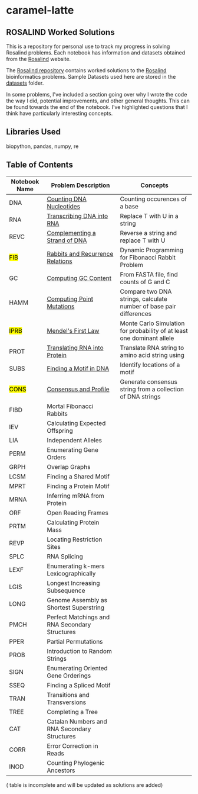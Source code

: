 # caramel-latte

## ROSALIND Worked Solutions

This is a repository for personal use to track my progress in solving Rosalind problems. Each notebook has information and datasets obtained from the [Rosalind](https://rosalind.info/problems/list-view/) website.

The [Rosalind repository](https://github.com/halimv/caramel-latte/tree/main/Rosalind) contains worked solutions to the [Rosalind](https://rosalind.info/problems/list-view/) bioinformatics problems.
Sample Datasets used here are stored in the [datasets](https://github.com/halimv/caramel-latte/tree/main/Rosalind/datasets) folder.

In some problems, I've included a section going over why I wrote the code the way I did, potential improvements, and other general thoughts. This can be found towards the end of the notebook. I've highlighted questions that I think have particularly interesting concepts.

## Libraries Used 
biopython, pandas, numpy, re

## Table of Contents

| Notebook Name    | Problem Description                                                                                                        | Concepts                                                              |
| ---------------- | ---------------------------------------------------------------------------------------------------------------------------| ----------------------------------------------------------------------------|
| DNA              | [Counting DNA Nucleotides](https://github.com/halimv/caramel-latte/blob/main/Rosalind/DNA.ipynb)                           | Counting occurences of a base                                               |
| RNA              | [Transcribing DNA into RNA](https://github.com/halimv/caramel-latte/blob/main/Rosalind/RNA.ipynb)                          | Replace T with U in a string                                                |
| REVC             | [Complementing a Strand of DNA](https://github.com/halimv/caramel-latte/blob/main/Rosalind/REVC.ipynb)                     | Reverse a string and replace T with U                                       |
| <mark>FIB</mark> | [Rabbits and Recurrence Relations](https://github.com/halimv/caramel-latte/blob/main/Rosalind/FIB.ipynb)                   | Dynamic Programming for Fibonacci Rabbit Problem                            |
| GC               | [Computing GC Content](https://github.com/halimv/caramel-latte/blob/main/Rosalind/GC.ipynb)                                | From FASTA file, find counts of G and C                                     |
| HAMM             | [Computing Point Mutations](https://github.com/halimv/caramel-latte/blob/main/Rosalind/HAMM.ipynb)                         | Compare two DNA strings, calculate number of base pair differences          |
|<mark>IPRB</mark> | [Mendel's First Law](https://github.com/halimv/caramel-latte/blob/main/Rosalind/IPRB.ipynb)                                | Monte Carlo Simulation for probability of at least one dominant allele      |
| PROT             | [Translating RNA into Protein](https://github.com/halimv/caramel-latte/blob/main/Rosalind/PROT.ipynb)                      | Translate RNA string to amino acid string using                             |
| SUBS             | [Finding a Motif in DNA](https://github.com/halimv/caramel-latte/blob/main/Rosalind/SUBS.ipynb)                            | Identify locations of a motif                                               |
|<mark>CONS</mark> | [Consensus and Profile](https://github.com/halimv/caramel-latte/blob/main/Rosalind/SUBS.ipynb)                             | Generate consensus string from a collection of DNA strings                  |
| FIBD             | Mortal Fibonacci Rabbits                                                                                                   |
| IEV              | Calculating Expected Offspring                                                                                             |
| LIA              | Independent Alleles                                                                                                        |
| PERM             | Enumerating Gene Orders                                                                                                    |
| GRPH             | Overlap Graphs                                                                                                             |
| LCSM             | Finding a Shared Motif                                                                                                     |
| MPRT             | Finding a Protein Motif                                                                                                    |
| MRNA             | Inferring mRNA from Protein                                                                                                |
| ORF              | Open Reading Frames                                                                                                        |
| PRTM             | Calculating Protein Mass                                                                                                   |
| REVP             | Locating Restriction Sites                                                                                                 |
| SPLC             | RNA Splicing                                                                                                               |
| LEXF             | Enumerating k-mers Lexicographically                                                                                       |
| LGIS             | Longest Increasing Subsequence                                                                                             |
| LONG             | Genome Assembly as Shortest Superstring                                                                                    |
| PMCH             | Perfect Matchings and RNA Secondary Structures                                                                             |
| PPER             | Partial Permutations                                                                                                       |
| PROB             | Introduction to Random Strings                                                                                             |
| SIGN             | Enumerating Oriented Gene Orderings                                                                                        |
| SSEQ             | Finding a Spliced Motif                                                                                                    |
| TRAN             | Transitions and Transversions                                                                                              |
| TREE             | Completing a Tree                                                                                                          |
| CAT              | Catalan Numbers and RNA Secondary Structures                                                                               |
| CORR             | Error Correction in Reads                                                                                                  |
| INOD             | Counting Phylogenic Ancestors                                                                                              |

( table is incomplete and will be updated as solutions are added)